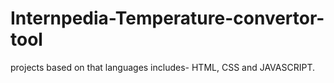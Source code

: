 # Internpedia-Temperature-convertor-tool
projects based on that languages includes- HTML, CSS and  JAVASCRIPT.
